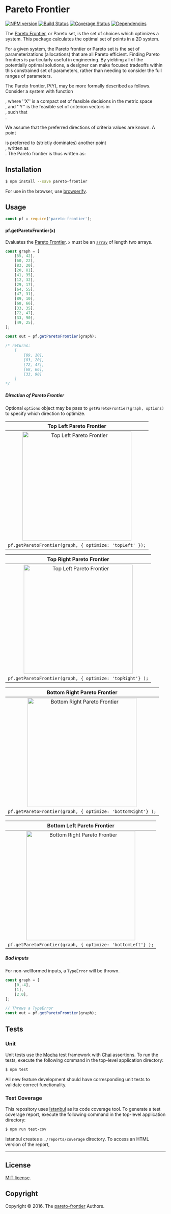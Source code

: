 Pareto Frontier
===
[![NPM version][npm-image]][npm-url]
[![Build Status][travis-image]][travis-url]
[![Coverage Status][codecov-image]][codecov-url] [![Dependencies][dependencies-image]][dependencies-url]

The [Pareto Frontier](https://en.wikipedia.org/wiki/Pareto_efficiency), or Pareto set, is the set of choices which optimizes a system. This package calculates the optimal set of points in a 2D system.

For a given system, the Pareto frontier or Pareto set is the set of parameterizations (allocations) that are all Pareto efficient. Finding Pareto frontiers is particularly useful in engineering. By yielding all of the potentially optimal solutions, a designer can make focused tradeoffs within this constrained set of parameters, rather than needing to consider the full ranges of parameters.

The Pareto frontier, P(Y), may be more formally described as follows. Consider a system with function <div class="equation" align="center" data-raw-text="f: \mathbb{R}^n \rightarrow \mathbb{R}^m" data-equation="eq:paretofrontier"> </div>, where ''X'' is a compact set of feasible decisions in the metric space <div class="equation" align="center" data-raw-text="\mathbb{R}^n" data-equation=""> </div>, and ''Y'' is the feasible set of criterion vectors in <div class="equation" align="center" data-raw-text="\mathbb{R}^m" data-equation=""> </div>, such that <div class="equation" align="center" data-raw-text="Y = \{ y \in \mathbb{R}^m:\; y = f(x), x \in X\;\}" data-equation=""> </div>.

We assume that the preferred directions of criteria values are known. A point <div class="equation" align="center" data-raw-text="y^{\prime\prime} \in \mathbb{R}^m\;" data-equation=""> </div> is preferred to (strictly dominates) another point <div class="equation" align="center" data-raw-text="y^{\prime} \in \mathbb{R}^m\;" data-equation=""> </div>, written as <div class="equation" align="center" data-raw-text="y^{\prime\prime} \succ y^{\prime}" data-equation=""> </div>. The Pareto frontier is thus written as:

<div class="equation" align="center" data-raw-text="P(Y) = \{ y^\prime \in Y: \; \{y^{\prime\prime} \in Y:\; y^{\prime\prime} \succ y^\prime, y^{\prime\prime} \neq y^\prime \; \} = \empty \}." data-equation="eq:paretofrontier">
</div>

## Installation

``` bash
$ npm install --save pareto-frontier
```

For use in the browser, use [browserify](https://github.com/substack/node-browserify).


## Usage

``` javascript
const pf = require('pareto-frontier');
```

#### pf.getParetoFrontier(x)

Evaluates the [Pareto Frontier](https://en.wikipedia.org/wiki/Pareto_efficiency). `x` must be an [`array`](https://developer.mozilla.org/en-US/docs/Web/JavaScript/Reference/Global_Objects/Array) of length two arrays.

``` javascript
const graph = [
    [55, 42],
    [60, 22],
    [83, 20],
    [20, 81],
    [41, 35],
    [12, 32],
    [29, 17],
    [64, 55],
    [47, 31],
    [89, 10],
    [68, 66],
    [33, 35],
    [72, 47],
    [33, 90],
    [49, 25],
];

const out = pf.getParetoFrontier(graph);

/* returns:
    [
        [89, 10],
        [83, 20],
        [72, 47],
        [68, 66],
        [33, 90]
    ]
*/
```
##### Direction of Pareto Frontier
Optional `options` object may be pass to `getParetoFrontier(graph, options)` to specify which direction to optimize.

| Top Left Pareto Frontier |
| ------ |
| <center><img src="images/top-left.png?raw=true" width="342" alt="Top Left Pareto Frontier"></center> |
| ```pf.getParetoFrontier(graph, { optimize: 'topLeft' });``` |

| Top Right Pareto Frontier |
| ------ |
| <center><img src="images/top-right.png?raw=true" width="342" alt="Top Left Pareto Frontier"></center> |
| ```pf.getParetoFrontier(graph, { optimize: 'topRight'} );``` |

| Bottom Right Pareto Frontier |
| ------ |
| <center><img src="images/bottom-right.png?raw=true" width="342" alt="Bottom Right Pareto Frontier"></center> |
| ```pf.getParetoFrontier(graph, { optimize: 'bottomRight'} );``` |

| Bottom Left Pareto Frontier |
| ------ |
| <center><img src="images/bottom-left.png?raw=true" width="342" alt="Bottom Right Pareto Frontier"></center> |
| ```pf.getParetoFrontier(graph, { optimize: 'bottomLeft'} );``` |

##### Bad inputs
For non-wellformed inputs, a `TypeError` will be thrown.

``` javascript
const graph = [
	[0,-4],
	[1],
	[2,0],
];

// Throws a TypeError
const out = pf.getParetoFrontier(graph);
```


## Tests

### Unit

Unit tests use the [Mocha](http://mochajs.org/) test framework with [Chai](http://chaijs.com) assertions. To run the tests, execute the following command in the top-level application directory:

``` bash
$ npm test
```

All new feature development should have corresponding unit tests to validate correct functionality.


### Test Coverage

This repository uses [Istanbul](https://github.com/gotwarlost/istanbul) as its code coverage tool. To generate a test coverage report, execute the following command in the top-level application directory:

``` bash
$ npm run test-cov
```

Istanbul creates a `./reports/coverage` directory. To access an HTML version of the report,


---
## License

[MIT license](http://opensource.org/licenses/MIT).


## Copyright

Copyright &copy; 2016. The [pareto-frontier](https://github.com/justinormont/pareto-frontier) Authors.


[npm-image]: https://img.shields.io/npm/v/pareto-frontier.svg
[npm-url]: https://npmjs.org/package/pareto-frontier

[travis-image]: http://img.shields.io/travis/justinormont/pareto-frontier/master.svg
[travis-url]: https://travis-ci.org/justinormont/pareto-frontier

[codecov-image]: https://img.shields.io/codecov/c/github/justinormont/pareto-frontier/master.svg
[codecov-url]: https://codecov.io/github/justinormont/pareto-frontier?branch=master

[dependencies-image]: http://img.shields.io/david/justinormont/pareto-frontier.svg
[dependencies-url]: https://david-dm.org/justinormont/pareto-frontier

[dev-dependencies-image]: http://img.shields.io/david/dev/justinormont/pareto-frontier.svg
[dev-dependencies-url]: https://david-dm.org/dev/justinormont/pareto-frontier

[github-issues-image]: http://img.shields.io/github/issues/justinormont/pareto-frontier.svg
[github-issues-url]: https://github.com/justinormont/pareto-frontier/issues
